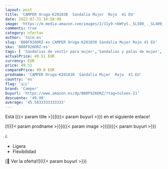 ```yaml
---
layout: post
title: 'CAMPER Oruga-K201038  Sandalia Mujer  Rojo  41 EU'
date: 2022-07-31 14:58:49
image: 'https://m.media-amazon.com/images/I/31y9-+bWYyS._SL500_._SL400_.jpg'
comments: true
category: ofertas
author: 'tole.es'
slug: 'B08F926DRZ-es CAMPER Oruga-K201038 Sandalia Mujer Rojo 41 EU'
sku: 'B08F926DRZ-es'
tags: [ 'Sandalias de vestir para mujer','Sandalias y palas de mujer','Zapatos','Zapatos para mujer','Zapatos y complementos','camper','sandalia','🇪🇸', ]
actualPrice: 49.51 EUR
currency: EUR
price: 49.51
comparePrice: 99.0 EUR
prodname: 'CAMPER Oruga-K201038  Sandalia Mujer  Rojo  41 EU'
country: 'es'
flag: '🇪🇸'
brand: 'Camper'
buyurl: 'https://www.amazon.es/dp/B08F926DRZ/?tag=tolees-21'
descuento: '49.99'
average: '45.5833333333333'
---
```


Está [{{< param title >}}]({{< param buyurl >}}) en el siguiente enlace!

[![{{< param prodname >}}]({{< param image >}})]({{< param buyurl >}})

ℹ️:

- Ligera
- Flexibilidad

[🛒 Ver la oferta!!]({{< param buyurl >}})
